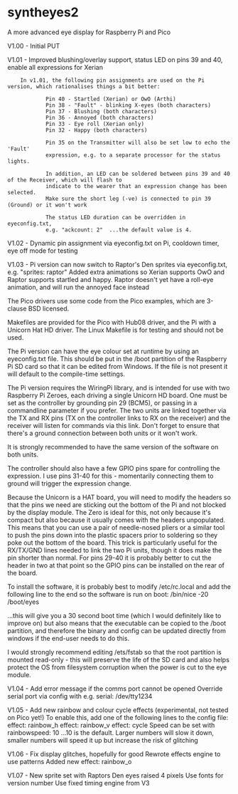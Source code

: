 # syntheyes2
A more advanced eye display for Raspberry Pi and Pico


V1.00 - Initial PUT


V1.01 - Improved blushing/overlay support, status LED on pins 39 and 40, enable all expressions for Xerian

        In v1.01, the following pin assignments are used on the Pi version, which rationalises things a bit better:

                Pin 40 - Startled (Xerian) or OwO (Arthi)
                Pin 38 - "Fault" - blinking X-eyes (both characters)
                Pin 37 - Blushing (both characters)
                Pin 36 - Annoyed (both characters)
                Pin 33 - Eye roll (Xerian only)
                Pin 32 - Happy (both characters)

                Pin 35 on the Transmitter will also be set low to echo the 'Fault'
                expression, e.g. to a separate processor for the status lights.

                In addition, an LED can be soldered between pins 39 and 40 of the Receiver, which will flash to
                indicate to the wearer that an expression change has been selected.
                Make sure the short leg (-ve) is connected to pin 39 (Ground) or it won't work

                The status LED duration can be overridden in eyeconfig.txt,
                e.g. "ackcount: 2"  ...the default value is 4.

V1.02 - Dynamic pin assignment via eyeconfig.txt on Pi, cooldown timer, eye off mode for testing

V1.03 - Pi version can now switch to Raptor's Den sprites via eyeconfig.txt, e.g. "sprites: raptor"
        Added extra animations so Xerian supports OwO and Raptor supports startled and happy.
        Raptor doesn't yet have a roll-eye animation, and will run the annoyed face instead

The Pico drivers use some code from the Pico examples, which are 3-clause BSD licensed.

Makefiles are provided for the Pico with Hub08 driver, and the Pi with a Unicorn Hat HD driver.
The Linux Makefile is for testing and should not be used.


The Pi version can have the eye colour set at runtime by using an eyeconfig.txt file.
This should be put in the /boot partition of the Raspberry Pi SD card so that it can be edited from Windows.
If the file is not present it will default to the compile-time settings.

The Pi version requires the WiringPi library, and is intended for use with two Raspberry Pi Zeroes, each driving a single Unicorn HD board.
One must be set as the controller by grounding pin 29 (BCM5), or passing in a commandline parameter if you prefer.
The two units are linked together via the TX and RX pins (TX on the controller links to RX on the receiver) and the receiver will listen
for commands via this link.  Don't forget to ensure that there's a ground connection between both units or it won't work.

It is strongly recommended to have the same version of the software on both units.

The controller should also have a few GPIO pins spare for controlling the expression.  I use pins 31-40 for this - momentarily connecting
them to ground will trigger the expression change.

Because the Unicorn is a HAT board, you will need to modify the headers so that the pins we need are sticking out the bottom of the Pi and
not blocked by the display module.
The Zero is ideal for this, not only because it's compact but also because it usually comes with the headers unpopulated.  This means that
you can use a pair of needle-nosed pliers or a similar tool to push the pins down into the plastic spacers prior to soldering so they poke
out the bottom of the board.  This trick is particularly useful for the RX/TX/GND lines needed to link the two Pi units, though it does
make the pin shorter than normal.
For pins 29-40 it is probably better to cut the header in two at that point so the GPIO pins can be installed on the rear of the board.

To install the software, it is probably best to modify /etc/rc.local and add the following line to the end so the software is run on boot:
/bin/nice -20 /boot/eyes

...this will give you a 30 second boot time (which I would definitely like to improve on) but also means that the executable can be
copied to the /boot partition, and therefore the binary and config can be updated directly from windows if the end-user needs to do this.

I would strongly recommend editing /ets/fstab so that the root partition is mounted read-only - this will preserve the life of the SD card
and also helps protect the OS from filesystem corruption when the power is cut to the eye module.

V1.04 - Add error message if the comms port cannot be opened
        Override serial port via config with e.g. serial: /dev/tty1234

V1.05 - Add new rainbow and colour cycle effects (experimental, not tested on Pico yet!)
        To enable this, add one of the following lines to the config file:
                effect: rainbow_h
                effect: rainbow_v
                effect: cycle
        Speed can be set with
                rainbowspeed: 10
        ...10 is the default.  Larger numbers will slow it down, smaller numbers will speed it up but increase the risk of glitching

V1.06 - Fix display glitches, hopefully for good
        Rewrote effects engine to use patterns
        Added new effect: rainbow_o		

V1.07 - New sprite set with Raptors Den eyes raised 4 pixels
	Use fonts for version number
	Use fixed timing engine from V3
